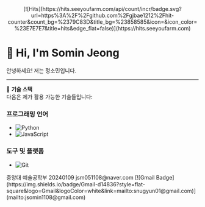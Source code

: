 <div align=center>
[![Hits](https://hits.seeyoufarm.com/api/count/incr/badge.svg?url=https%3A%2F%2Fgithub.com%2Fgjbae1212%2Fhit-counter&count_bg=%2379C83D&title_bg=%23858585&icon=&icon_color=%23E7E7E7&title=hits&edge_flat=false)](https://hits.seeyoufarm.com)
</div>

# 👋 Hi, I'm Somin Jeong 

안녕하세요! 저는 정소민입니다.

---

🌟 **기술 스택**  
다음은 제가 활용 가능한 기술들입니다:  

### **프로그래밍 언어**  
- ![Python](https://img.shields.io/badge/Python-3776AB?style=flat&logo=python&logoColor=white)
- ![JavaScript](https://img.shields.io/badge/JavaScript-F7DF1E?style=flat&logo=javascript&logoColor=black)

### **도구 및 플랫폼**  
- ![Git](https://img.shields.io/badge/Git-F05032?style=flat&logo=git&logoColor=white)
</div>
중앙대 예술공학부
</div>
20240109
</div>
jsm051108@naver.com
</div>
[![Gmail Badge](https://img.shields.io/badge/Gmail-d14836?style=flat-square&logo=Gmail&logoColor=white&link=mailto:snugyun01@gmail.com)](mailto:jsomin1108@gmail.com)
	
